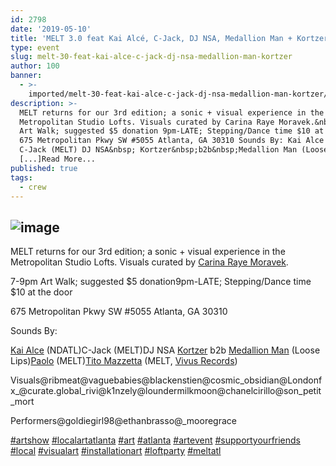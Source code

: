 ```yaml
---
id: 2798
date: '2019-05-10'
title: 'MELT 3.0 feat Kai Alcé, C-Jack, DJ NSA, Medallion Man + Kortzer - Loose Lips'
type: event
slug: melt-30-feat-kai-alce-c-jack-dj-nsa-medallion-man-kortzer
author: 100
banner:
  - >-
    imported/melt-30-feat-kai-alce-c-jack-dj-nsa-medallion-man-kortzer/image2798.jpeg
description: >-
  MELT returns for our 3rd edition; a sonic + visual experience in the
  Metropolitan Studio Lofts. Visuals curated by Carina Raye Moravek.&nbsp; 7-9pm
  Art Walk; suggested $5 donation 9pm-LATE; Stepping/Dance time $10 at the door
  675 Metropolitan Pkwy SW #5055 Atlanta, GA 30310 Sounds By: Kai Alce (NDATL)
  C-Jack (MELT) DJ NSA&nbsp; Kortzer&nbsp;b2b&nbsp;Medallion Man (Loose
  [...]Read More...
published: true
tags:
  - crew
---
```

![image](../imported/melt-30-feat-kai-alce-c-jack-dj-nsa-medallion-man-kortzer/image2798.jpeg)
---
MELT returns for our 3rd edition; a sonic + visual experience in the Metropolitan Studio Lofts. Visuals curated by [Carina Raye Moravek](https://www.facebook.com/kina.raye.moravek). 

7-9pm Art Walk; suggested $5 donation9pm-LATE; Stepping/Dance time $10 at the door

675 Metropolitan Pkwy SW #5055 Atlanta, GA 30310

Sounds By:

[Kai Alce](https://www.facebook.com/kai.alce.9) (NDATL)C-Jack (MELT)DJ NSA [Kortzer](https://www.facebook.com/Kortzer/) b2b [Medallion Man](https://www.facebook.com/medallionmanmusic/) (Loose Lips)[Paolo](https://www.facebook.com/paolo.mentonelli) (MELT)[Tito Mazzetta](https://www.facebook.com/TitoMaz/) (MELT, [Vivus Records](https://www.facebook.com/vivusrecords/))

Visuals@ribmeat@vaguebabies@blackenstien@cosmic\_obsidian@Londonfx\_@curate.global\_rivi@k1nzely@loundermilkmoon@chanelcirillo@son\_petit\_mort

Performers@goldiegirl98@ethanbrasso@\_mooregrace

[#artshow](https://www.facebook.com/hashtag/artshow) [#localartatlanta](https://www.facebook.com/hashtag/localartatlanta) [#art](https://www.facebook.com/hashtag/art) [#atlanta](https://www.facebook.com/hashtag/atlanta) [#artevent](https://www.facebook.com/hashtag/artevent) [#supportyourfriends](https://www.facebook.com/hashtag/supportyourfriends) [#local](https://www.facebook.com/hashtag/local) [#visualart](https://www.facebook.com/hashtag/visualart) [#installationart](https://www.facebook.com/hashtag/installationart) [#loftparty](https://www.facebook.com/hashtag/loftparty) [#meltatl](https://www.facebook.com/hashtag/meltatl)
